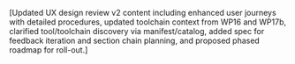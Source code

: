 [Updated UX design review v2 content including enhanced user journeys with detailed procedures, updated toolchain context from WP16 and WP17b, clarified tool/toolchain discovery via manifest/catalog, added spec for feedback iteration and section chain planning, and proposed phased roadmap for roll-out.]